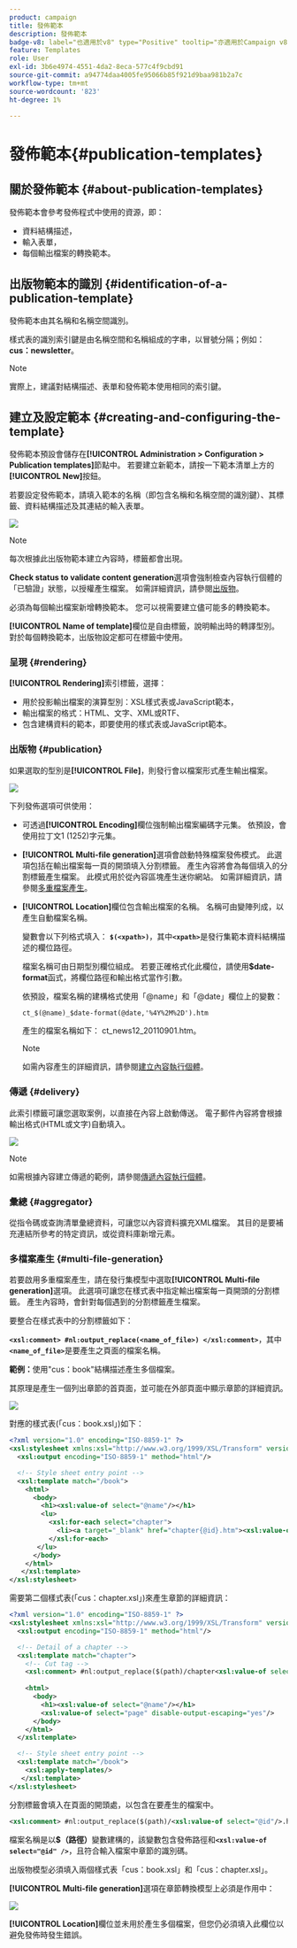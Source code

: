 ```yaml
---
product: campaign
title: 發佈範本
description: 發佈範本
badge-v8: label="也適用於v8" type="Positive" tooltip="亦適用於Campaign v8"
feature: Templates
role: User
exl-id: 3b6e4974-4551-4da2-8eca-577c4f9cbd91
source-git-commit: a94774daa4005fe95066b85f921d9baa981b2a7c
workflow-type: tm+mt
source-wordcount: '823'
ht-degree: 1%

---
```


# 發佈範本{#publication-templates}

## 關於發佈範本 {#about-publication-templates}

發佈範本會參考發佈程式中使用的資源，即：

* 資料結構描述，
* 輸入表單，
* 每個輸出檔案的轉換範本。

## 出版物範本的識別 {#identification-of-a-publication-template}

發佈範本由其名稱和名稱空間識別。

樣式表的識別索引鍵是由名稱空間和名稱組成的字串，以冒號分隔；例如： **cus：newsletter**。

>[!NOTE]
>
>實際上，建議對結構描述、表單和發佈範本使用相同的索引鍵。

## 建立及設定範本 {#creating-and-configuring-the-template}

發佈範本預設會儲存在&#x200B;**[!UICONTROL Administration > Configuration > Publication templates]**&#x200B;節點中。 若要建立新範本，請按一下範本清單上方的&#x200B;**[!UICONTROL New]**&#x200B;按鈕。

若要設定發佈範本，請填入範本的名稱（即包含名稱和名稱空間的識別鍵）、其標籤、資料結構描述及其連結的輸入表單。

![](assets/d_ncs_content_model.png)

>[!NOTE]
>
>每次根據此出版物範本建立內容時，標籤都會出現。

**Check status to validate content generation**&#x200B;選項會強制檢查內容執行個體的「已驗證」狀態，以授權產生檔案。 如需詳細資訊，請參閱[出版物](#publication)。

必須為每個輸出檔案新增轉換範本。 您可以視需要建立儘可能多的轉換範本。

**[!UICONTROL Name of template]**&#x200B;欄位是自由標籤，說明輸出時的轉譯型別。 對於每個轉換範本，出版物設定都可在標籤中使用。

### 呈現 {#rendering}

**[!UICONTROL Rendering]**&#x200B;索引標籤，選擇：

* 用於投影輸出檔案的演算型別：XSL樣式表或JavaScript範本，
* 輸出檔案的格式：HTML、文字、XML或RTF、
* 包含建構資料的範本，即要使用的樣式表或JavaScript範本。

### 出版物 {#publication}

如果選取的型別是&#x200B;**[!UICONTROL File]**，則發行會以檔案形式產生輸出檔案。

![](assets/d_ncs_content_model2.png)

下列發佈選項可供使用：

* 可透過&#x200B;**[!UICONTROL Encoding]**&#x200B;欄位強制輸出檔案編碼字元集。 依預設，會使用拉丁文1 (1252)字元集。
* **[!UICONTROL Multi-file generation]**&#x200B;選項會啟動特殊檔案發佈模式。 此選項包括在輸出檔案每一頁的開頭填入分割標籤。 產生內容將會為每個填入的分割標籤產生檔案。 此模式用於從內容區塊產生迷你網站。 如需詳細資訊，請參閱[多重檔案產生](#multi-file-generation)。
* **[!UICONTROL Location]**&#x200B;欄位包含輸出檔案的名稱。 名稱可由變陣列成，以產生自動檔案名稱。

  變數會以下列格式填入： **`$(<xpath>)`**，其中&#x200B;**`<xpath>`**&#x200B;是發行集範本資料結構描述的欄位路徑。

  檔案名稱可由日期型別欄位組成。 若要正確格式化此欄位，請使用&#x200B;**$date-format**&#x200B;函式，將欄位路徑和輸出格式當作引數。

  依預設，檔案名稱的建構格式使用「@name」和「@date」欄位上的變數：

  ```xml
  ct_$(@name)_$date-format(@date,'%4Y%2M%2D').htm
  ```

  產生的檔案名稱如下： ct_news12_20110901.htm。

  >[!NOTE]
  >
  >如需內容產生的詳細資訊，請參閱[建立內容執行個體](using-a-content-template.md#creating-a-content-instance)。

### 傳遞 {#delivery}

此索引標籤可讓您選取案例，以直接在內容上啟動傳送。 電子郵件內容將會根據輸出格式(HTML或文字)自動填入。

![](assets/d_ncs_content_model3.png)

>[!NOTE]
>
>如需根據內容建立傳遞的範例，請參閱[傳遞內容執行個體](using-a-content-template.md#delivering-a-content-instance)。

### 彙總 {#aggregator}

從指令碼或查詢清單彙總資料，可讓您以內容資料擴充XML檔案。 其目的是要補充連結所參考的特定資訊，或從資料庫新增元素。

### 多檔案產生 {#multi-file-generation}

若要啟用多重檔案產生，請在發行集模型中選取&#x200B;**[!UICONTROL Multi-file generation]**&#x200B;選項。 此選項可讓您在樣式表中指定輸出檔案每一頁開頭的分割標籤。 產生內容時，會針對每個遇到的分割標籤產生檔案。

要整合在樣式表中的分割標籤如下：

**`<xsl:comment> #nl:output_replace(<name_of_file>) </xsl:comment>`**，其中&#x200B;**`<name_of_file>`**&#x200B;是要產生之頁面的檔案名稱。

**範例：**&#x200B;使用&quot;cus：book&quot;結構描述產生多個檔案。

其原理是產生一個列出章節的首頁面，並可能在外部頁面中顯示章節的詳細資訊。

![](assets/d_ncs_content_chunk.png)

對應的樣式表(「cus：book.xsl」)如下：

```xml
<?xml version="1.0" encoding="ISO-8859-1" ?>
<xsl:stylesheet xmlns:xsl="http://www.w3.org/1999/XSL/Transform" version="1.0">
  <xsl:output encoding="ISO-8859-1" method="html"/>

  <!-- Style sheet entry point -->
  <xsl:template match="/book">
    <html>
      <body>
        <h1><xsl:value-of select="@name"/></h1>
        <lu>
          <xsl:for-each select="chapter">
            <li><a target="_blank" href="chapter{@id}.htm"><xsl:value-of select="@name"/></a></li>  
          </xsl:for-each>
       </lu>
      </body>
    </html>
   </xsl:template>
</xsl:stylesheet>
```

需要第二個樣式表(「cus：chapter.xsl」)來產生章節的詳細資訊：

```xml
<?xml version="1.0" encoding="ISO-8859-1" ?>
<xsl:stylesheet xmlns:xsl="http://www.w3.org/1999/XSL/Transform" version="1.0">
  <xsl:output encoding="ISO-8859-1" method="html"/>

  <!-- Detail of a chapter -->
  <xsl:template match="chapter">
    <!-- Cut tag -->   
    <xsl:comment> #nl:output_replace($(path)/chapter<xsl:value-of select="@id"/>.htm)</xsl:comment>
    
    <html>
      <body>
        <h1><xsl:value-of select="@name"/></h1>
        <xsl:value-of select="page" disable-output-escaping="yes"/>
      </body>
    </html>
  </xsl:template>

  <!-- Style sheet entry point -->
  <xsl:template match="/book">
    <xsl:apply-templates/>
   </xsl:template>
</xsl:stylesheet>
```

分割標籤會填入在頁面的開頭處，以包含在要產生的檔案中。

```xml
<xsl:comment> #nl:output_replace($(path)/<xsl:value-of select="@id"/>.htm)</xsl:comment>
```

檔案名稱是以&#x200B;**$（路徑）**&#x200B;變數建構的，該變數包含發佈路徑和&#x200B;**`<xsl:value-of select="@id" />`**，且符合輸入檔案中章節的識別碼。

出版物模型必須填入兩個樣式表「cus：book.xsl」和「cus：chapter.xsl」。

**[!UICONTROL Multi-file generation]**&#x200B;選項在章節轉換模型上必須是作用中：

![](assets/d_ncs_content_chunk2.png)

**[!UICONTROL Location]**&#x200B;欄位並未用於產生多個檔案，但您仍必須填入此欄位以避免發佈時發生錯誤。
